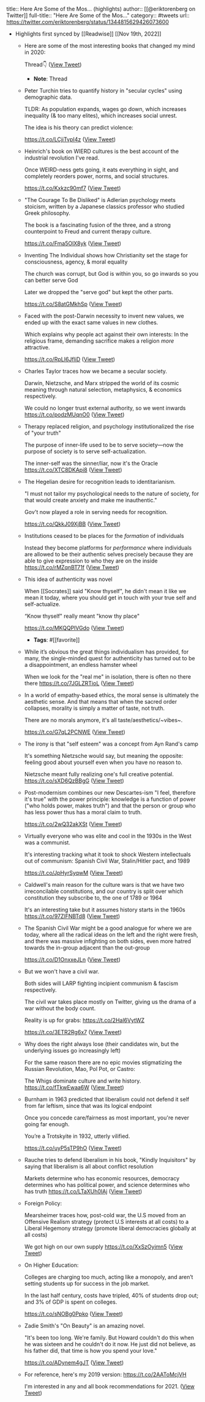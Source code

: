 title:: Here Are Some of the Mos... (highlights)
author:: [[@eriktorenberg on Twitter]]
full-title:: "Here Are Some of the Mos..."
category:: #tweets
url:: https://twitter.com/eriktorenberg/status/1344815629426073600

- Highlights first synced by [[Readwise]] [[Nov 19th, 2022]]
	- Here are some of the most interesting books that changed my mind in 2020:
	  
	  Thread👇 ([View Tweet](https://twitter.com/eriktorenberg/status/1344815629426073600))
		- **Note**: Thread
	- Peter Turchin tries to quantify history in "secular cycles" using demographic data.
	  
	  TLDR: As population expands, wages go down, which increases inequality (& too many elites), which increases social unrest.
	  
	  The idea is his theory can predict violence:
	  
	  https://t.co/LCjiTvpI4z ([View Tweet](https://twitter.com/eriktorenberg/status/1344815630797602816))
	- Heinrich's book on WIERD cultures is the best account of the industrial revolution I've read. 
	  
	  Once WEIRD-ness gets going, it eats everything in sight, and completely reorders power, norms, and social structures.
	  
	  https://t.co/Kxkzc90mf7 ([View Tweet](https://twitter.com/eriktorenberg/status/1344815632450129922))
	- "The Courage To Be Disliked" is Adlerian psychology meets stoicism, written by a Japanese classics professor who studied Greek philosophy.
	  
	  The book is a fascinating fusion of the three, and a strong counterpoint to Freud and current therapy culture.
	  
	  https://t.co/Fma5OlX8yk ([View Tweet](https://twitter.com/eriktorenberg/status/1344815633981087745))
	- Inventing The Individual shows how Christianity set the stage for consciousness, agency, & moral equality
	  
	  The church was corrupt, but God is within you, so go inwards so you can better serve God
	  
	  Later we dropped the "serve god" but kept the other parts.
	  
	  https://t.co/S8atGMkhSp ([View Tweet](https://twitter.com/eriktorenberg/status/1344815635570724865))
	- Faced with the post-Darwin necessity to invent new values, we ended up with the exact same values in new clothes.
	  
	  Which explains why people act against their own interests: In the religious frame, demanding sacrifice makes a religion *more* attractive.
	  
	  https://t.co/RpLI6JfliD ([View Tweet](https://twitter.com/eriktorenberg/status/1344815636917096449))
	- Charles Taylor traces how we became a secular society.
	  
	  Darwin, Nietzsche, and Marx stripped the world of its cosmic meaning through natural selection, metaphysics, & economics respectively. 
	  
	  We could no longer trust external authority, so we went inwards
	  https://t.co/podzMUqnO0 ([View Tweet](https://twitter.com/eriktorenberg/status/1344815638405992448))
	- Therapy replaced religion, and psychology institutionalized the rise of "your truth"
	  
	  The purpose of inner-life used to be to serve society—now the purpose of society is to serve self-actualization. 
	  
	  The inner-self was the sinner/liar, now it's the Oracle
	  https://t.co/XTC8DKApi8 ([View Tweet](https://twitter.com/eriktorenberg/status/1344815639928606721))
	- The Hegelian desire for recognition leads to identitarianism.
	  
	  "I must not tailor my psychological needs to the nature of society, for that would create anxiety and make me inauthentic."
	  
	  Gov't now played a role in serving needs for recognition.
	  
	  https://t.co/QkkJ09XjBB ([View Tweet](https://twitter.com/eriktorenberg/status/1344815641438507010))
	- Institutions ceased to be places for the *formation* of individuals
	  
	  Instead they become platforms for *performance* where individuals are allowed to be their authentic selves precisely because they are able to give expression to who they are on the inside
	  https://t.co/rMZqnBT71f ([View Tweet](https://twitter.com/eriktorenberg/status/1344815643002982400))
	- This idea of authenticity was novel
	  
	  When [[Socrates]] said "Know thyself", he didn't mean it like we mean it today, where you should get in touch with your true self and self-actualize.
	  
	  “Know thyself" really meant "know thy place"
	  
	  https://t.co/MKQQPlVGdo ([View Tweet](https://twitter.com/eriktorenberg/status/1344815644466847746))
		- **Tags**: #[[favorite]]
	- While it’s obvious the great things individualism has provided, for many, the single-minded quest for authenticity has turned out to be a disappointment, an endless hamster wheel
	  
	  When we look for the "real me" in isolation, there is often no there there
	  https://t.co/7JGLZRTioL ([View Tweet](https://twitter.com/eriktorenberg/status/1344815646056570886))
	- In a world of empathy-based ethics, the moral sense is ultimately the aesthetic sense. And that means that when the sacred order collapses, morality is simply a matter of taste, not truth.
	  
	  There are no morals anymore, it's all taste/aesthetics/~vibes~.
	  
	  https://t.co/G7qL2PCNWE ([View Tweet](https://twitter.com/eriktorenberg/status/1344815647755104256))
	- The irony is that "self esteem" was a concept from Ayn Rand's camp
	  
	  It's something Nietzsche would say, but meaning the opposite: feeling good about yourself even when you have no reason to.
	  
	  Nietzsche meant fully realizing one's full creative potential. 
	  https://t.co/sXD6QzBBgG ([View Tweet](https://twitter.com/eriktorenberg/status/1344815649172856833))
	- Post-modernism combines our new Descartes-ism "I feel, therefore it's true" with the power principle: knowledge is a function of power ("who holds power, makes truth") and that the person or group who has less power thus has a moral claim to truth.
	  
	  https://t.co/2wQ32akXSt ([View Tweet](https://twitter.com/eriktorenberg/status/1344815650598862848))
	- Virtually everyone who was elite and cool in the 1930s in the West was a communist. 
	  
	  It's interesting tracking what it took to shock Western intellectuals out of communism: Spanish Civil War, Stalin/Hitler pact, and 1989
	  
	  https://t.co/JpHyrSyqwM ([View Tweet](https://twitter.com/eriktorenberg/status/1344815652012363776))
	- Caldwell's main reason for the culture wars is that we have two irreconcilable constitutions, and our country is split over which constitution they subscribe to, the one of 1789 or 1964
	  
	  It's an interesting take but it assumes history starts in the 1960s
	  https://t.co/97ZlFNBTd8 ([View Tweet](https://twitter.com/eriktorenberg/status/1344815653425827841))
	- The Spanish Civil War might be a good analogue for where we are today, where all the radical ideas on the left and the right were fresh, and there was massive infighting on both sides, even more hatred towards the in-group adjacent than the out-group
	  
	  https://t.co/D1OnxxeJLn ([View Tweet](https://twitter.com/eriktorenberg/status/1344815654889635841))
	- But we won't have a civil war.
	  
	  Both sides will LARP fighting incipient communism & fascism respectively.
	  
	  The civil war takes place mostly on Twitter, giving us the drama of a war without the body count.
	  
	  Reality is up for grabs: https://t.co/2Hal6VytWZ
	  
	  https://t.co/3ETR2Rg6x7 ([View Tweet](https://twitter.com/eriktorenberg/status/1344815656382861312))
	- Why does the right always lose (their candidates win, but the underlying issues go increasingly left)
	  
	  For the same reason there are no epic movies stigmatizing the Russian Revolution, Mao, Pol Pot, or Castro:
	  
	  The Whigs dominate culture and write history.
	  https://t.co/fTkwEwaa6W ([View Tweet](https://twitter.com/eriktorenberg/status/1344815657951535104))
	- Burnham in 1963 predicted that liberalism could not defend it self from far leftism, since that was its logical endpoint
	  
	  Once you concede care/fairness as most important, you're never going far enough. 
	  
	  You’re a Trotskyite in 1932, utterly vilified. 
	  
	  https://t.co/uyP5sTP9hO ([View Tweet](https://twitter.com/eriktorenberg/status/1344815659335630850))
	- Rauche tries to defend liberalism in his book, "Kindly Inquisitors" by saying that liberalism is all about conflict resolution
	  
	  Markets determine who has economic resources, democracy determines who has political power, and science determines who has truth
	  https://t.co/LTaXUh0IAj ([View Tweet](https://twitter.com/eriktorenberg/status/1344815660715495425))
	- Foreign Policy:
	  
	  Mearsheimer traces how, post-cold war, the U.S moved from an Offensive Realism strategy (protect U.S interests at all costs) to a Liberal Hegemony strategy (promote liberal democracies globally at all costs)
	  
	  We got high on our own supply
	  https://t.co/XxSzOyimn5 ([View Tweet](https://twitter.com/eriktorenberg/status/1344815662208700418))
	- On Higher Education:
	  
	  Colleges are charging too much, acting like a monopoly, and aren’t setting students up for success in the job market.
	  
	  In the last half century, costs have tripled, 40% of students drop out; and 3% of GDP is spent on colleges.
	  
	  https://t.co/sNOBg0Ppko ([View Tweet](https://twitter.com/eriktorenberg/status/1344815663911559169))
	- Zadie Smith's "On Beauty" is an amazing novel.
	  
	  "It's been too long. We're family. But Howard couldn't do this when he was sixteen and he couldn't do it now. He just did not believe, as his father did, that time is how you spend your love." 
	  
	  https://t.co/ADynem4gJT ([View Tweet](https://twitter.com/eriktorenberg/status/1344815665366978561))
	- For reference, here's my 2019 version: https://t.co/2AAToMcjVH
	  
	  I'm interested in any and all book recommendations for 2021. ([View Tweet](https://twitter.com/eriktorenberg/status/1344816317388320768))